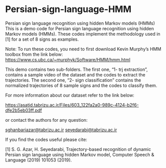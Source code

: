 # Persian-sign-language-HMM
Persian sign language recognition using hidden Markov models (HMMs)
This is a demo code for Persian sign language recognition using hidden Markov models (HMMs). These codes implement the methodology used in [1] for a set of 8 signs as examples.

Note: To run these codes, you need to first download Kevin Murphy’s HMM toolbox from the link below:
https://www.cs.ubc.ca/~murphyk/Software/HMM/hmm.html

This demo contains two sub-folders. The first one, “1- trj extraction”, contains a sample video of the dataset and the codes to extract the trajectories. The second one, “2- sign classification” contains the normalized trajectories of 8 sample signs and the codes to classify them.


For more information about our dataset refer to the link below:

https://asatid.tabrizu.ac.ir/Files/603_122fa2a0-989c-4124-b2f6-dfe2b5eb03ff.pdf

or contact the authors for any question:

sghanbariazar@tabrizu.ac.ir
seyedarabi@tabrizu.ac.ir

If you find the codes useful please cite: 

[1]  S. G. Azar, H. Seyedarabi, Trajectory-based recognition of dynamic Persian sign language using hidden
Markov model, Computer Speech & Language (2019) 101053 (2019).
